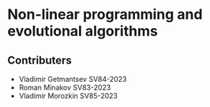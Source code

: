 # Non-linear programming and evolutional algorithms
## Contributers
- Vladimir Getmantsev SV84-2023
- Roman Minakov SV83-2023
- Vladimir Morozkin SV85-2023
